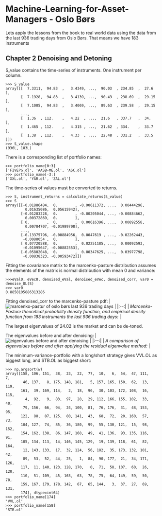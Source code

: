

# Machine-Learning-for-Asset-Managers - Oslo Børs
Lets apply the lessons from the book to real world data using the data from the last 936 trading days from Oslo Børs. That means we have 183 instruments

## Chapter 2 Denoising and Detoning

S_value contains the time-series of instruments. One instrument per column.
```
>>> S_value
array([[  7.3311,  94.83  ,   3.4349, ...,  90.03  , 234.85  ,  27.6   ],
       [  7.1928,  94.83  ,   3.4139, ...,  90.43  , 238.69  ,  29.15  ],
       [  7.1005,  94.83  ,   3.4069, ...,  89.63  , 239.58  ,  29.15  ],
       ...,
       [  1.36  , 112.    ,   4.22  , ...,  21.6   , 337.7   ,  34.    ],
       [  1.465 , 112.    ,   4.315 , ...,  21.62  , 334.    ,  33.7   ],
       [  1.38  , 112.    ,   4.33  , ...,  22.48  , 331.2   ,  33.5   ]])
>>> S_value.shape
(936L, 183L)
```
There is a corresponding list of portfolio names:
```
>>> portfolio_name[0:3]
['FIVEPG.ol', 'AASB-ME.ol', 'ASC.ol']
>>> portfolio_name[-3:]
['XXL.ol', 'YAR.ol', 'ZAL.ol']
```
The time-series of values must be converted to returns.
```
>>> S, instrument_returns = calculate_returns(S_value)
>>> S
array([[-0.01886484,  0.        , -0.00611372, ...,  0.00444296,
         0.01635086,  0.05615942],
       [-0.01283228,  0.        , -0.00205044, ..., -0.00884662,
         0.00372869,  0.        ],
       [ 0.        ,  0.        ,  0.00616396, ...,  0.00892558,
         0.00784707, -0.01989708],
       ...,
       [-0.13375796, -0.00884956,  0.0047619 , ..., -0.02262443,
        -0.0088054 ,  0.        ],
       [ 0.07720588,  0.        ,  0.02251185, ...,  0.00092593,
        -0.01095647, -0.00882353],
       [-0.05802048,  0.        ,  0.00347625, ...,  0.03977798,
        -0.00838323, -0.00593472]])
```
Fitting the covariance matrix to the marcenko-pasture distribution assumes the elements of the matrix is normal distribution with mean 0 and variance:
```
>>>eVal0, eVec0, denoised_eVal, denoised_eVec, denoised_corr, var0 = denoise_OL(S)
>>> var0
0.8858105886313286
```
Fitting denoised_corr to the marcenko-pasture pdf:
| ![marcenko-pastur of oslo børs last 936 trading days](https://github.com/emoen/Machine-Learning-for-Asset-Managers/blob/master/img_example_real_data/ol_n_183_T_936.png) | 
|:--:| 
| *Marcenko-Pasture theoretical probability density function, and empirical density function from 183 instruments the last 936 trading days:* |

The largest eigenvalues of 24.02 is the market and can be de-toned.

The eigenvalues before and after denoising:
| ![eigenvalues before and after denoising](https://github.com/emoen/Machine-Learning-for-Asset-Managers/blob/master/img_example_real_data/ol_eigenvalue_method_w_osebx.png) | 
|:--:| 
| *A comparison of eigenvalues before and after applying the residual eigenvalue method:* |


The minimum-variance-portfolio with a long/short strategy gives VVL.OL as biggest long, and STB.OL as biggest short:
```
>>> np.argsort(w)
array([158, 106, 151,  38,  23,  22,  77,  10,   6,  54,  47, 111,   7,
        46, 137,   8, 175, 148, 181,   5, 157, 165, 150,  62,  13, 119,
       161,  39, 169, 114,   2,  18,  96,  30, 103, 172, 108,  16, 115,
         4,  92,   9,  83,  97,  28,  29, 112, 166, 155, 102,  33,  40,
        79, 156,  66,  94,  24, 100,  81,  76, 176,  31,  48, 153,  95,
       122,  88,  87, 125,  80, 141,  43,  68,  72,  20, 160,  57,  73,
       104, 127,  74,  85,  36, 180,  99,  55, 130, 121,  15,  98, 152,
       154, 162, 138,  86, 147, 168,  49,  41, 136,  93, 135, 116,  91,
       105, 134, 113,  14, 146, 145, 129,  19, 139, 118,  61,  82, 164,
        12, 143, 133,  17,  32, 124,  56, 182,  35, 173, 132, 101,  42,
        89,  53,  52,  44,  25,   1,  84,  90, 177,  21,  34, 171, 126,
       117,  11, 140, 123, 128, 170,   0,  71,  58, 107,  60,  26, 120,
       110,  51, 109,  45, 163,  63,  78,  75,  64, 149,  59,  50,  70,
       159, 167, 179, 178, 142,  67,  65, 144,   3,  37,  27,  69, 131,
       174], dtype=int64)
>>> portfolio_name[174]
'VVL.ol'
>>> portfolio_name[158]
'STB.ol'
```

